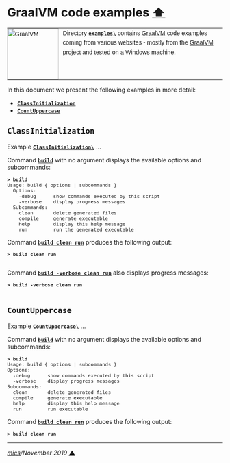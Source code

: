 # <span id="top">GraalVM code examples</span> <span style="size:30%;"><a href="../README.md">⬆</a></span>

<table style="font-family:Helvetica,Arial;font-size:14px;line-height:1.6;">
  <tr>
  <td style="border:0;padding:0 10px 0 0;min-width:120px;">
    <a href="https://www.graalvm.org/"><img style="border:0;width:120px;" src="https://www.graalvm.org/resources/img/graalvm.png" alt="GraalVM"/></a>
  </td>
  <td style="border:0;padding:0;vertical-align:text-top;">
    Directory <a href="."><strong><code>examples\</code></strong></a> contains <a href="https://llvm.org/img/LLVM-Logo-Derivative-1.png" alt="GraalVM">GraalVM</a> code examples coming from various websites - mostly from the <a href="https://www.graalvm.org/">GraalVM</a> project and tested on a Windows machine.
  </td>
  </tr>
</table>

In this document we present the following examples in more detail:

- [**`ClassInitialization`**](#ClassInitialization)
- [**`CountUppercase`**](#CountUppercase)


## <span id="ClassInitialization">`ClassInitialization`</span>

Example [**`ClassInitialization\`**](ClassInitialization/) ...

Command [**`build`**](ClassInitialization/build.bat) with no argument displays the available options and subcommands:

<pre style="font-size:80%;">
<b>&gt; build</b>
Usage: build { options | subcommands }
  Options:
    -debug      show commands executed by this script
    -verbose    display progress messages
  Subcommands:
    clean       delete generated files
    compile     generate executable
    help        display this help message
    run         run the generated executable
</pre>

Command [**`build clean run`**](ClassInitialization/build.bat) produces the following output:

<pre style="font-size:80%;">
<b>&gt; build clean run</b>

</pre>

Command [**`build -verbose clean run`**](ClassInitialization/build.bat) also displays progress messages:

<pre style="font-size:80%;">
<b>&gt; build -verbose clean run</b>

</pre>

## <span id="CountUppercase">`CountUppercase`</span>

Example [**`CountUppercase\`**](CountUppercase/) ...

Command [**`build`**](CountUppercase/build.bat) with no argument displays the available options and subcommands:

<pre style="font-size:80%;">
<b>&gt; build</b>
Usage: build { options | subcommands }
Options:
  -debug      show commands executed by this script
  -verbose    display progress messages
Subcommands:
  clean       delete generated files
  compile     generate executable
  help        display this help message
  run         run executable
</pre>

Command [**`build clean run`**](CountUppercase/build.bat) produces the following output:

<pre style="font-size:80%;">
<b>&gt; build clean run</b>
</pre>

<!--
## <span id="footnotes">Footnotes</a>

<a name="footnote_01">[1]</a> ***C++ Standards*** [↩](#anchor_01)

<p style="margin:0 0 1em 20px;">
</p>
-->

***

*[mics](http://lampwww.epfl.ch/~michelou/)/November 2019* [**&#9650;**](#top)
<span id="bottom">&nbsp;</span>
